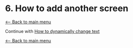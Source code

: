 # 6. How to add another screen
[<-- Back to main menu](README.md)





Continue with [How to dynamically change text](07%20How%20to%20dynamically%20change%20text.md)

[<-- Back to main menu](README.md)